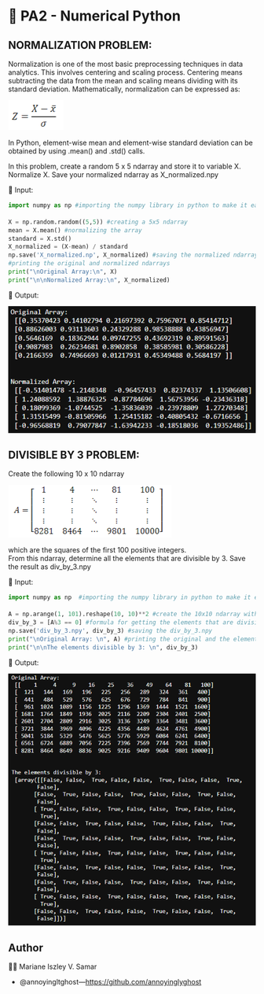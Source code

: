 # :notebook: PA2 - Numerical Python

## NORMALIZATION PROBLEM: 
Normalization is one of the most basic preprocessing techniques in
data analytics. This involves centering and scaling process. Centering means subtracting the data from the
mean and scaling means dividing with its standard deviation. Mathematically, normalization can be
expressed as:

![image](https://github.com/annoyinglyghost/Images-2-/blob/main/normlaizesd.png)

In Python, element-wise mean and element-wise standard deviation can be obtained by using .mean() and
.std() calls. 

In this problem, create a random 5 x 5 ndarray and store it to variable X. Normalize X. Save your normalized
ndarray as X_normalized.npy


:seedling: Input: 
```python
import numpy as np #importing the numpy library in python to make it easier

X = np.random.random((5,5)) #creating a 5x5 ndarray
mean = X.mean() #normalizing the array
standard = X.std() 
X_normalized = (X-mean) / standard
np.save('X_normalized.np', X_normalized) #saving the normalized ndarray
#printing the original and normalized ndarrays
print("\nOriginal Array:\n", X)
print("\n\nNormalized Array:\n", X_normalized)
```

:deciduous_tree: Output: 

![image](https://github.com/annoyinglyghost/Images-2-/blob/main/3.png)

## DIVISIBLE BY 3 PROBLEM: 
Create the following 10 x 10 ndarray

![image](https://github.com/annoyinglyghost/Images-2-/blob/main/divisible%20by%203.png)

which are the squares of the first 100 positive integers. <br />
From this ndarray, determine all the elements that are divisible by 3. Save the result as div_by_3.npy

:seedling: Input: 
```python
import numpy as np  #importing the numpy library in python to make it easier

A = np.arange(1, 101).reshape(10, 10)**2 #create the 10x10 ndarray with the squares of the first 100 integers
div_by_3 = [A%3 == 0] #formula for getting the elements that are divisible by 3
np.save('div_by_3.npy', div_by_3) #saving the div_by_3.npy
print("\nOriginal Array: \n", A) #printing the original and the elements divisible by 3
print("\n\nThe elements divisible by 3: \n", div_by_3)
```


:deciduous_tree: Output: 

![image](https://github.com/annoyinglyghost/Images-2-/blob/main/6.png)

## Author
:red_haired_woman: Mariane Iszley V. Samar
- @annoyingltghost—https://github.com/annoyinglyghost
